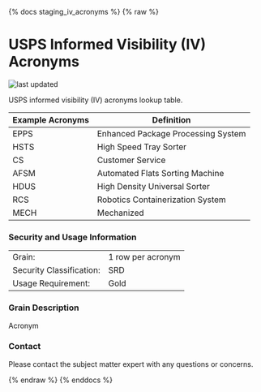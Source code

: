{% docs staging_iv_acronyms %}
{% raw %}

# USPS Informed Visibility (IV) Acronyms

![last updated](assets/update_badges/staging_iv_acronyms.svg)

USPS informed visibility (IV) acronyms lookup table.

| Example Acronyms | Definition |
| ---------------- | ---------- |
|    EPPS          | Enhanced Package Processing System |
|    HSTS          | High Speed Tray Sorter             |
|    CS            | Customer Service                   |
|    AFSM          | Automated Flats Sorting Machine    |
|    HDUS          | High Density Universal Sorter      |
|    RCS           | Robotics Containerization System   |
|    MECH          | Mechanized                         |



### Security and Usage Information
|     |     |
| --- | --- |
| Grain:                   | 1 row per acronym |
| Security Classification: | SRD |
| Usage Requirement:       | Gold |

### Grain Description
Acronym

### Contact
Please contact the subject matter expert with any questions or concerns.

{% endraw %}
{% enddocs %}